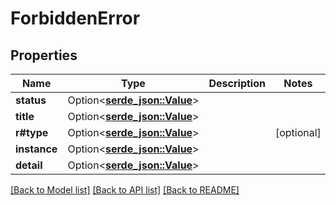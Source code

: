 # ForbiddenError

## Properties

Name | Type | Description | Notes
------------ | ------------- | ------------- | -------------
**status** | Option<[**serde_json::Value**](.md)> |  | 
**title** | Option<[**serde_json::Value**](.md)> |  | 
**r#type** | Option<[**serde_json::Value**](.md)> |  | [optional]
**instance** | Option<[**serde_json::Value**](.md)> |  | 
**detail** | Option<[**serde_json::Value**](.md)> |  | 

[[Back to Model list]](../README.md#documentation-for-models) [[Back to API list]](../README.md#documentation-for-api-endpoints) [[Back to README]](../README.md)



